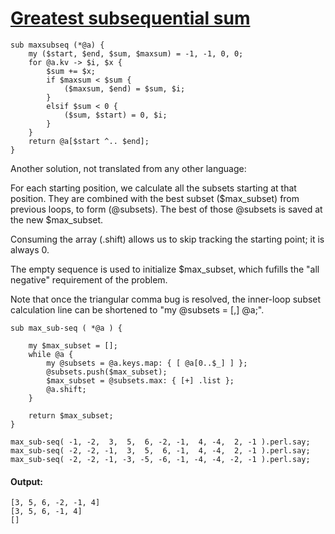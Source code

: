 [1]: http://rosettacode.org/wiki/Greatest_subsequential_sum

# [Greatest subsequential sum][1]

```perl6
sub maxsubseq (*@a) {
    my ($start, $end, $sum, $maxsum) = -1, -1, 0, 0;
    for @a.kv -> $i, $x {
        $sum += $x;
        if $maxsum < $sum {
            ($maxsum, $end) = $sum, $i;
        }
        elsif $sum < 0 {
            ($sum, $start) = 0, $i;
        }
    }
    return @a[$start ^.. $end];
}
```


Another solution, not translated from any other language:



For each starting position, we calculate all the subsets starting at that position.
They are combined with the best subset ($max\_subset) from previous loops, to form (@subsets).
The best of those @subsets is saved at the new $max\_subset.



Consuming the array (.shift) allows us to skip tracking the starting point; it is always 0.



The empty sequence is used to initialize $max\_subset, which fufills the "all negative" requirement of the problem.



Note that once the triangular comma bug is resolved, the inner-loop subset calculation line can be shortened to "my @subsets = [\,] @a;".

```perl6
sub max_sub-seq ( *@a ) {
 
    my $max_subset = [];
    while @a {
        my @subsets = @a.keys.map: { [ @a[0..$_] ] };
        @subsets.push($max_subset);
        $max_subset = @subsets.max: { [+] .list };
        @a.shift;
    }
 
    return $max_subset;
}
 
max_sub-seq( -1, -2,  3,  5,  6, -2, -1,  4, -4,  2, -1 ).perl.say;
max_sub-seq( -2, -2, -1,  3,  5,  6, -1,  4, -4,  2, -1 ).perl.say;
max_sub-seq( -2, -2, -1, -3, -5, -6, -1, -4, -4, -2, -1 ).perl.say;
```

#### Output:
```
[3, 5, 6, -2, -1, 4]
[3, 5, 6, -1, 4]
[]
```